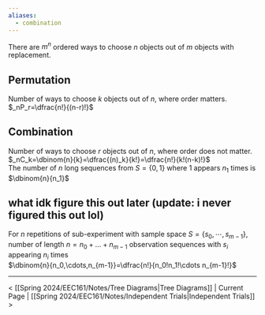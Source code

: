 ```yaml
---
aliases:
  - combination
---
```

There are $m^n$ ordered ways to choose $n$ objects out of $m$ objects with replacement.
## Permutation
Number of ways to choose $k$ objects out of $n$, where order matters.  
$_nP_r=\dfrac{n!}{(n-r)!}$
## Combination
Number of ways to choose $r$ objects out of $n$, where order does not matter.  
$_nC_k=\dbinom{n}{k}=\dfrac{(n)_k}{k!}=\dfrac{n!}{k!(n-k)!}$  
The number of $n$ long sequences from $S=\{0, 1\}$ where 1 appears $n_1$ times is $\dbinom{n}{n_1}$
## what idk figure this out later (update: i never figured this out lol)
For $n$ repetitions of sub-experiment with sample space $S=\{s_0,\cdots,s_{m-1}\}$, number of length $n=n_0+\dots+n_{m-1}$ observation sequences with $s_i$ appearing $n_i$ times  
$\dbinom{n}{n_0,\cdots,n_{m-1}}=\dfrac{n!}{n_0!n_1!\cdots n_{m-1}!}$

___

< [[Spring 2024/EEC161/Notes/Tree Diagrams|Tree Diagrams]] | Current Page | [[Spring 2024/EEC161/Notes/Independent Trials|Independent Trials]] >